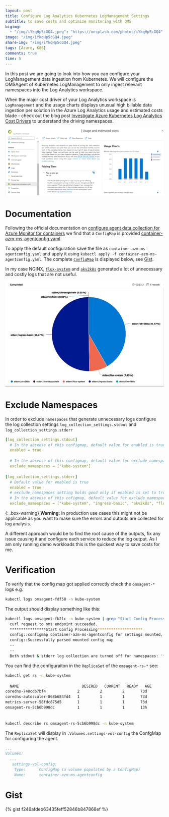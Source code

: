 ```yaml
---
layout: post
title: Configure Log Analytics Kubernetes LogManagement Settings 
subtitle: to save costs and optimize monitoring with OMS
bigimg:
  - "/img/iYkqHp5cGQ4.jpeg": "https://unsplash.com/photos/iYkqHp5cGQ4"
image: "/img/iYkqHp5cGQ4.jpeg"
share-img: "/img/iYkqHp5cGQ4.jpeg"
tags: [Azure, K8S]
comments: true
time: 5
---
```


In this post we are going to look into how you can configure your LogManagement data ingestion from Kubernetes.
We will configure the OMSAgent of Kubernetes LogManagement to only ingest relevant namespaces into the Log Analytics workspace.

When the major cost driver of your Log Analytics workspace is `LogManagement` and the usage charts displays unusual high billable data ingestion per solution in the Azure Log Analytics usage and estimated costs blade - check out the blog post [Investigate Azure Kubernetes Log Analytics Cost Drivers](/2020-07-07-K8S-Azure-Log-Analytics-Cost/) to understand the driving namespaces.

[![Azure Log Analytics Usage and estimated costs 80%](../img/posts/2020-07-07-K8S-Azure-Log-Analytics-Cost/01_usageAndCost.jpg)](/2020-07-07-K8S-Azure-Log-Analytics-Cost/)

# Documentation

Following the official documentation on [configure agent data collection for Azure Monitor for containers](https://docs.microsoft.com/en-us/azure/azure-monitor/insights/container-insights-agent-config) we find that a `ConfigMap` is provided [container-azm-ms-agentconfig.yaml](https://raw.githubusercontent.com/microsoft/Docker-Provider/ci_prod/kubernetes/container-azm-ms-agentconfig.yaml).

To apply the default configuration save the file as `container-azm-ms-agentconfig.yaml` and apply it using `kubectl apply -f container-azm-ms-agentconfig.yaml`. The complete [`ConfigMap`](#gist) is displayed below, see [Gist](#gist).

In my case NGINX, [`flux-system`](https://toolkit.fluxcd.io/) and [`akv2k8s`](https://akv2k8s.io/) generated a lot of unnecessary and costly logs that are not useful.

![Pie Chart Logs](/img/posts/2021-01-31-Configure-Log-Analytics-Kubernetes-LogManagement-Settings-To-Save-Cost/pie-chart-logs.jpg)

# Exclude Namespaces

In order to exclude `namespaces` that generate unnecessary logs configure the log collection settings `log_collection_settings.stdout` and `log_collection_settings.stderr`

```yaml
[log_collection_settings.stdout]
  # In the absense of this configmap, default value for enabled is true
  enabled = true
  
  # In the absense of this configmap, default value for exclude_namespaces = ["kube-system"]
  exclude_namespaces = ["kube-system"]

[log_collection_settings.stderr]
  # Default value for enabled is true
  enabled = true
  # exclude_namespaces setting holds good only if enabled is set to true
  # In the absense of this cofigmap, default value for exclude_namespaces = ["kube-system"]
  exclude_namespaces = ["kube-system", "ingress-basic", "akv2k8s", "flux-system"]
```


{: .box-warning}
**Warning:** In production use cases this might not be applicable as you want to make sure the errors and outputs are collected for log analysis.

A different approach would be to find the root cause of the outputs, fix any issue causing it and configure each service to reduce the log output.
As I am only running demo workloads this is the quickest way to save costs for me.

# Verification

To verify that the config map got applied correctly check the `omsagent-*` logs e.g.

```sh
kubectl logs omsagent-fdf58 -n kube-system
```

The output should display something like this:

```sh
kubectl logs omsagent-fb2lc -n kube-system | grep "Start Config Processing" -A 2 -B 2
  curl request to oms endpoint succeeded.
  ****************Start Config Processing********************
  config::configmap container-azm-ms-agentconfig for settings mounted, parsing values
  config::Successfully parsed mounted config map
  --
  --
  Both stdout & stderr log collection are turned off for namespaces: '*.csv2,*_kube-system_*.log'
```

You can find the configuraiton in the `ReplicaSet` of the `omsagent-rs-*` see:

```sh
kubectl get rs -n kube-system

  NAME                            DESIRED   CURRENT   READY   AGE
coredns-748cdb7bf4              2         2         2       73d
coredns-autoscaler-868b684fd4   1         1         1       73d
metrics-server-58fdc875d5       1         1         1       73d
omsagent-rs-5cb6b998dc          1         1         1       13h


kubectl describe rs omsagent-rs-5cb6b998dc -n kube-system
```

The `ReplicaSet` will display in `.Volumes.settings-vol-config` the ConfgMap for configuring the agent.

```yaml
...
Volumes:
  ...
   settings-vol-config:
    Type:      ConfigMap (a volume populated by a ConfigMap)
    Name:      container-azm-ms-agentconfig
```

# Gist

{% gist f246afdeb63435feff52846b847868ef %}
